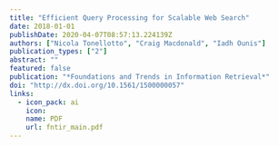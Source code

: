 ```yaml
---
title: "Efficient Query Processing for Scalable Web Search"
date: 2018-01-01
publishDate: 2020-04-07T08:57:13.224139Z
authors: ["Nicola Tonellotto", "Craig Macdonald", "Iadh Ounis"]
publication_types: ["2"]
abstract: ""
featured: false
publication: "*Foundations and Trends in Information Retrieval*"
doi: "http://dx.doi.org/10.1561/1500000057"
links:
  - icon_pack: ai
    icon:
    name: PDF
    url: fntir_main.pdf
---
```


